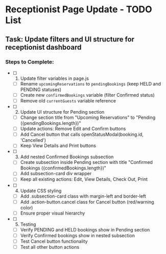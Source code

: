 # Receptionist Page Update - TODO List

## Task: Update filters and UI structure for receptionist dashboard

### Steps to Complete:

- [ ] 1. Update filter variables in page.js
  - [ ] Rename `upcomingReservations` to `pendingBookings` (keep HELD and PENDING statuses)
  - [ ] Create new `confirmedBookings` variable (filter Confirmed status)
  - [ ] Remove old `currentGuests` variable reference

- [ ] 2. Update UI structure for Pending section
  - [ ] Change section title from "Upcoming Reservations" to "Pending ({pendingBookings.length})"
  - [ ] Update actions: Remove Edit and Confirm buttons
  - [ ] Add Cancel button that calls openStatusModal(booking.id, 'Cancelled')
  - [ ] Keep View Details and Print buttons

- [ ] 3. Add nested Confirmed Bookings subsection
  - [ ] Create subsection inside Pending section with title "Confirmed Bookings ({confirmedBookings.length})"
  - [ ] Add subsection-card div wrapper
  - [ ] Keep all existing actions: Edit, View Details, Check Out, Print

- [ ] 4. Update CSS styling
  - [ ] Add .subsection-card class with margin-left and border-left
  - [ ] Add .action-button.cancel class for Cancel button (red/warning color)
  - [ ] Ensure proper visual hierarchy

- [ ] 5. Testing
  - [ ] Verify PENDING and HELD bookings show in Pending section
  - [ ] Verify Confirmed bookings show in nested subsection
  - [ ] Test Cancel button functionality
  - [ ] Test all other button actions
